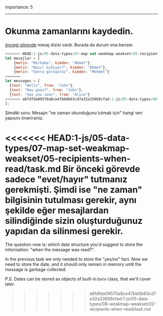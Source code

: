 importance: 5

---

# Okunma zamanlarını kaydedin.

[öncegi görevde](info:task/recipients-read) mesaj dizisi vardı. Burada da durum ona benzer.
```js
<<<<<<< HEAD:1-js/05-data-types/07-map-set-weakmap-weakset/05-recipients-when-read/task.md
let mesajlar = [
    {metin: "Merhaba", kimden: "Ahmet"},
    {metin: "Nasıl Gidiyor?", kimden: "Ahmet"},
    {metin: "Sonra görüşürüz", kimden: "Mehmet"}
=======
let messages = [
  {text: "Hello", from: "John"},
  {text: "How goes?", from: "John"},
  {text: "See you soon", from: "Alice"}
>>>>>>> a6fdfda09570a8ce47bb0b83cd7a32a33869cfad:1-js/05-data-types/08-weakmap-weakset/02-recipients-when-read/task.md
];
```
Şimdiki soru: Mesajın "ne zaman okunduğunu tutmak için" hangi veri yapısını önerirsiniz.

<<<<<<< HEAD:1-js/05-data-types/07-map-set-weakmap-weakset/05-recipients-when-read/task.md
Bir önceki görevde sadece "evet/hayır" tutmanız gerekmişti. Şimdi ise "ne zaman" bilgisinin tutulması gerekir, aynı şekilde eğer mesajlardan silindiğinde sizin oluşturduğunuz yapıdan da silinmesi gerekir.
=======
The question now is: which data structure you'd suggest to store the information: "when the message was read?".

In the previous task we only needed to store the "yes/no" fact. Now we need to store the date, and it should only remain in memory until the message is garbage collected.

P.S. Dates can be stored as objects of built-in `Date` class, that we'll cover later.
>>>>>>> a6fdfda09570a8ce47bb0b83cd7a32a33869cfad:1-js/05-data-types/08-weakmap-weakset/02-recipients-when-read/task.md
